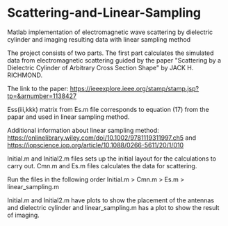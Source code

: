 # Scattering-and-Linear-Sampling
Matlab implementation of electromagnetic wave scattering by dielectric cylinder and imaging resulting data with linear sampling method

The project consists of two parts. The first part calculates the simulated data from electromagnetic scattering guided by the paper "Scattering by a Dielectric Cylinder of Arbitrary Cross Section Shape" by JACK H. RICHMOND. 

The link to the paper: https://ieeexplore.ieee.org/stamp/stamp.jsp?tp=&arnumber=1138427

Ess(iii,kkk) matrix from Es.m file corresponds to equation (17) from the papar and used in linear sampling method.

Additional information about linear sampling method: https://onlinelibrary.wiley.com/doi/10.1002/9781119311997.ch5 and https://iopscience.iop.org/article/10.1088/0266-5611/20/1/010

Initial.m and Initial2.m files sets up the initial layout for the calculations to carry out. Cmn.m and Es.m files calculates the data for scattering.

Run the files in the following order Initial.m > Cmn.m > Es.m > linear_sampling.m 

Initial.m and Initial2.m have plots to show the placement of the antennas and dielectric cylinder and linear_sampling.m has a plot to show the result of imaging. 
